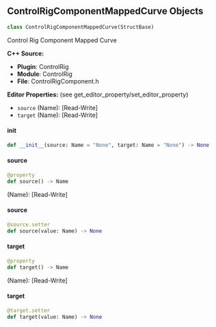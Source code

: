 ## ControlRigComponentMappedCurve Objects

```python
class ControlRigComponentMappedCurve(StructBase)
```

Control Rig Component Mapped Curve

**C++ Source:**

- **Plugin**: ControlRig
- **Module**: ControlRig
- **File**: ControlRigComponent.h

**Editor Properties:** (see get_editor_property/set_editor_property)

- ``source`` (Name):  [Read-Write]
- ``target`` (Name):  [Read-Write]

<a id="unreal.ControlRigComponentMappedCurve.__init__"></a>

#### __init__

```python
def __init__(source: Name = "None", target: Name = "None") -> None
```

<a id="unreal.ControlRigComponentMappedCurve.source"></a>

#### source

```python
@property
def source() -> Name
```

(Name):  [Read-Write]

<a id="unreal.ControlRigComponentMappedCurve.source"></a>

#### source

```python
@source.setter
def source(value: Name) -> None
```

<a id="unreal.ControlRigComponentMappedCurve.target"></a>

#### target

```python
@property
def target() -> Name
```

(Name):  [Read-Write]

<a id="unreal.ControlRigComponentMappedCurve.target"></a>

#### target

```python
@target.setter
def target(value: Name) -> None
```

<a id="unreal.ControlRigShapeDefinition"></a>